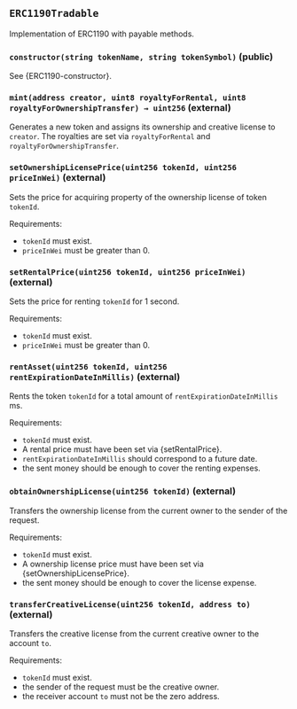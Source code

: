 ## `ERC1190Tradable`



Implementation of ERC1190 with payable methods.


### `constructor(string tokenName, string tokenSymbol)` (public)



See {ERC1190-constructor}.

### `mint(address creator, uint8 royaltyForRental, uint8 royaltyForOwnershipTransfer) → uint256` (external)



Generates a new token and assigns its ownership and creative
license to `creator`.
The royalties are set via `royaltyForRental` and `royaltyForOwnershipTransfer`.

### `setOwnershipLicensePrice(uint256 tokenId, uint256 priceInWei)` (external)



Sets the price for acquiring property of the ownership license of token
`tokenId`.

Requirements:

- `tokenId` must exist.
- `priceInWei` must be greater than 0.

### `setRentalPrice(uint256 tokenId, uint256 priceInWei)` (external)



Sets the price for renting `tokenId` for 1 second.

Requirements:

- `tokenId` must exist.
- `priceInWei` must be greater than 0.

### `rentAsset(uint256 tokenId, uint256 rentExpirationDateInMillis)` (external)



Rents the token `tokenId` for a total amount of `rentExpirationDateInMillis` ms.

Requirements:

- `tokenId` must exist.
- A rental price must have been set via {setRentalPrice}.
- `rentExpirationDateInMillis` should correspond to a future date.
- the sent money should be enough to cover the renting expenses.

### `obtainOwnershipLicense(uint256 tokenId)` (external)



Transfers the ownership license from the current owner to the sender of the request.

Requirements:

- `tokenId` must exist.
- A ownership license price must have been set via {setOwnershipLicensePrice}.
- the sent money should be enough to cover the license expense.

### `transferCreativeLicense(uint256 tokenId, address to)` (external)



Transfers the creative license from the current creative owner to the account `to`.

Requirements:

- `tokenId` must exist.
- the sender of the request must be the creative owner.
- the receiver account `to` must not be the zero address.




